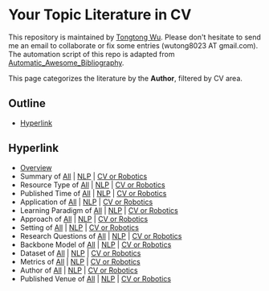 # Your Topic Literature in CV 
This repository is maintained by [Tongtong Wu](https://wutong8023.site). Please don't hesitate to send me an email to collaborate or fix some entries (wutong8023 AT gmail.com). The automation script of this repo is adapted from [Automatic_Awesome_Bibliography](https://github.com/TLESORT/Automatic_Awesome_Bibliography).

This page categorizes the literature by the **Author**, filtered by CV area.

## Outline 
- [Hyperlink](https://github.com/wutong8023/Awesome_Information_Extraction/tree/master/your_topic4cv/author/README.md#hyperlink)
## Hyperlink 
- [Overview](https://github.com/wutong8023/Auto_Bibfile/tree/master/README.md)
- Summary of [All](https://github.com/wutong8023/Auto_Bibfile/tree/master/cl4all/./) | [NLP](https://github.com/wutong8023/Auto_Bibfile/tree/master/cl4nlp/./) | [CV or Robotics](https://github.com/wutong8023/Auto_Bibfile/tree/master/cl4cv_robot/./)
- Resource Type of [All](https://github.com/wutong8023/Auto_Bibfile/tree/master/cl4all/type) | [NLP](https://github.com/wutong8023/Auto_Bibfile/tree/master/cl4nlp/type) | [CV or Robotics](https://github.com/wutong8023/Auto_Bibfile/tree/master/cl4cv_robot/type)
- Published Time of [All](https://github.com/wutong8023/Auto_Bibfile/tree/master/cl4all/time) | [NLP](https://github.com/wutong8023/Auto_Bibfile/tree/master/cl4nlp/time) | [CV or Robotics](https://github.com/wutong8023/Auto_Bibfile/tree/master/cl4cv_robot/time)
- Application of [All](https://github.com/wutong8023/Auto_Bibfile/tree/master/cl4all/application) | [NLP](https://github.com/wutong8023/Auto_Bibfile/tree/master/cl4nlp/application) | [CV or Robotics](https://github.com/wutong8023/Auto_Bibfile/tree/master/cl4cv_robot/application)
-  Learning Paradigm of [All](https://github.com/wutong8023/Auto_Bibfile/tree/master/cl4all/supervision) | [NLP](https://github.com/wutong8023/Auto_Bibfile/tree/master/cl4nlp/supervision) | [CV or Robotics](https://github.com/wutong8023/Auto_Bibfile/tree/master/cl4cv_robot/supervision)
- Approach of [All](https://github.com/wutong8023/Auto_Bibfile/tree/master/cl4all/approach) | [NLP](https://github.com/wutong8023/Auto_Bibfile/tree/master/cl4nlp/approach) | [CV or Robotics](https://github.com/wutong8023/Auto_Bibfile/tree/master/cl4cv_robot/approach)
- Setting of [All](https://github.com/wutong8023/Auto_Bibfile/tree/master/cl4all/setting) | [NLP](https://github.com/wutong8023/Auto_Bibfile/tree/master/cl4nlp/setting) | [CV or Robotics](https://github.com/wutong8023/Auto_Bibfile/tree/master/cl4cv_robot/setting)
- Research Questions of [All](https://github.com/wutong8023/Auto_Bibfile/tree/master/cl4all/research_question) | [NLP](https://github.com/wutong8023/Auto_Bibfile/tree/master/cl4nlp/research_question) | [CV or Robotics](https://github.com/wutong8023/Auto_Bibfile/tree/master/cl4cv_robot/research_question)
- Backbone Model of [All](https://github.com/wutong8023/Auto_Bibfile/tree/master/cl4all/backbone_model) | [NLP](https://github.com/wutong8023/Auto_Bibfile/tree/master/cl4nlp/backbone_model) | [CV or Robotics](https://github.com/wutong8023/Auto_Bibfile/tree/master/cl4cv_robot/backbone_model)
- Dataset of [All](https://github.com/wutong8023/Auto_Bibfile/tree/master/cl4all/dataset) | [NLP](https://github.com/wutong8023/Auto_Bibfile/tree/master/cl4nlp/dataset) | [CV or Robotics](https://github.com/wutong8023/Auto_Bibfile/tree/master/cl4cv_robot/dataset)
- Metrics of [All](https://github.com/wutong8023/Auto_Bibfile/tree/master/cl4all/metrics) | [NLP](https://github.com/wutong8023/Auto_Bibfile/tree/master/cl4nlp/metrics) | [CV or Robotics](https://github.com/wutong8023/Auto_Bibfile/tree/master/cl4cv_robot/metrics)
- Author of [All](https://github.com/wutong8023/Auto_Bibfile/tree/master/cl4all/author) | [NLP](https://github.com/wutong8023/Auto_Bibfile/tree/master/cl4nlp/author) | [CV or Robotics](https://github.com/wutong8023/Auto_Bibfile/tree/master/cl4cv_robot/author)
- Published Venue of [All](https://github.com/wutong8023/Auto_Bibfile/tree/master/cl4all/venue) | [NLP](https://github.com/wutong8023/Auto_Bibfile/tree/master/cl4nlp/venue) | [CV or Robotics](https://github.com/wutong8023/Auto_Bibfile/tree/master/cl4cv_robot/venue)
